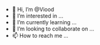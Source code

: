 - 👋 Hi, I’m @Viood
- 👀 I’m interested in ...
- 🌱 I’m currently learning ...
- 💞️ I’m looking to collaborate on ...
- 📫 How to reach me ...

<!---
Viood/Viood is a ✨ special ✨ repository because its `README.md` (this file) appears on your GitHub profile.
You can click the Preview link to take a look at your changes.
--->
